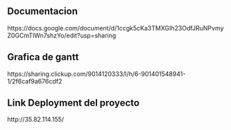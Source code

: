 <h2>Documentacion</h2>
https://docs.google.com/document/d/1ccgk5cKa3TMXGIh23OdfJRuNPvmyZ0GCmTlWn7shzYo/edit?usp=sharing
<h2>Grafica de gantt</h2>
https://sharing.clickup.com/9014120333/l/h/6-901401548941-1/2f6caf9a676cdf2
<h2>Link Deployment del proyecto</h2>
http://35.82.114.155/
